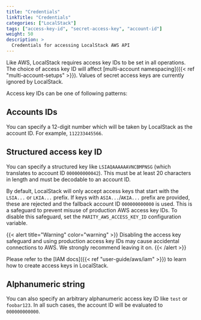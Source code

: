 ```yaml
---
title: "Credentials"
linkTitle: "Credentials"
categories: ["LocalStack"]
tags: ["access-key-id", "secret-access-key", "account-id"]
weight: 50
description: >
  Credentials for accessing LocalStack AWS API
---
```


Like AWS, LocalStack requires access key IDs to be set in all operations.
The choice of access key ID will affect [multi-account namespacing]({{< ref "multi-account-setups" >}}).
Values of secret access keys are currently ignored by LocalStack.

Access key IDs can be one of following patterns:

## Accounts IDs

You can specify a 12-digit number which will be taken by LocalStack as the account ID.
For example, `112233445566`.

## Structured access key ID

You can specify a structured key like `LSIAQAAAAAAVNCBMPNSG` (which translates to account ID `000000000042`).
This must be at least 20 characters in length and must be decodable to an account ID.

By default, LocalStack will only accept access keys that start with the `LSIA...` or `LKIA...` prefix.
If keys with `ASIA...`/`AKIA...` prefix are provided, these are rejected and the fallback account ID `000000000000` is used.
This is a safeguard to prevent misuse of production AWS access key IDs.
To disable this safeguard, set the `PARITY_AWS_ACCESS_KEY_ID` configuration variable.

{{< alert title="Warning" color="warning" >}}
Disabling the access key safeguard and using production access key IDs may cause accidental connections to AWS.
We strongly recommend leaving it on.
{{< /alert >}}

Please refer to the [IAM docs]({{< ref "user-guide/aws/iam" >}}) to learn how to create access keys in LocalStack.

## Alphanumeric string

You can also specify an arbitrary alphanumeric access key ID like `test` or `foobar123`.
In all such cases, the account ID will be evaluated to `000000000000`.
